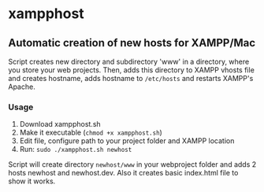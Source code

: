 xampphost
=========


## Automatic creation of new hosts for XAMPP/Mac

Script creates new directory and subdirectory 'www' in a directory, where you store your web projects. Then, adds this directory to XAMPP vhosts file and creates hostname, adds hostname to `/etc/hosts` and restarts XAMPP's Apache. 

### Usage

1. Download xampphost.sh
2. Make it executable (`chmod +x xampphost.sh`)
3. Edit file, configure path to your project folder and XAMPP location
4. Run: `sudo ./xampphost.sh newhost`

Script will create directory `newhost/www` in your webproject folder and adds 2 hosts newhost and newhost.dev. Also it creates basic index.html file to show it works.

